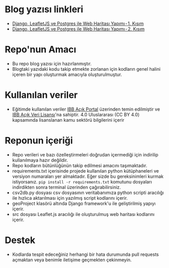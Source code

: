 # Blog yazısı linkleri
- [Django, LeafletJS ve Postgres ile Web Haritası Yapımı - 1. Kısım](https://volkandagdelen.medium.com/django-leafletjs-ve-postgres-ile-web-haritas%C4%B1-yap%C4%B1m%C4%B1-1-k%C4%B1s%C4%B1m-80dfef1bd13d)
- [Django, LeafletJS ve Postgres ile Web Haritası Yapımı - 2. Kısım](https://volkandagdelen.medium.com/django-lafletjs-ve-postgres-ile-web-haritas%C4%B1-yap%C4%B1m%C4%B1-2-k%C4%B1s%C4%B1m-79ade6e8811b)

# Repo'nun Amacı
- Bu repo blog yazısı için hazırlanmıştır.
- Blogtaki yazıdaki kodu takip etmekte zorlanan için kodların genel halini içeren bir yapı oluşturmak amacıyla oluşturulmuştur.

# Kullanılan veriler
- Eğitimde kullanılan veriler [IBB Açık Portal](https://data.ibb.gov.tr/) üzerinden temin edilmiştir ve [IBB Açık Veri Lisansı](https://data.ibb.gov.tr/license)'na sahiptir.
4.0 Uluslararası (CC BY 4.0) kapsamında lisanslanan kamu sektörü bilgilerini içerir

# Reponun içeriği
- Repo verileri ve bazı özelleştirmeleri doğrudan içermediği için indirilip kullanılmaya hazır değildir.
- Repo kodların bütünlüğünün takip edilmesi amacını taşımaktadır.
- requirements.txt içerisinde projede kullanılan python kütüphaneleri ve versiyon numaraları yer almaktadır. Eğer sizde bu gereksinimleri kurmak istiyorsanız.
``` pip install -r requirements.txt ``` komutunu dosyaları indirdikten sonra terminal üzerinden çağırabilirsiniz.
- csv2db.py dosyası csv dosyasının veritabanımıza python scripti aracılığı ile hızlıca aktarılması için yazılmış script kodlarını içerir.
- geoProject klasörü altında Django framework'u ile geliştirilmiş yapıyı içerir.
- src dosyası Leaflet.js aracılığı ile oluşturulmuş web haritası kodlarını içerir.

# Destek
- Kodlarda tespit edeceğiniz herhangi bir hata durumunda pull requests açmaktan veya benimle iletişime geçmekten çekinmeyin.
